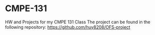 # CMPE-131
HW and Projects for my CMPE 131 Class
The project can be found in the following repository: https://github.com/huy8208/OFS-project
